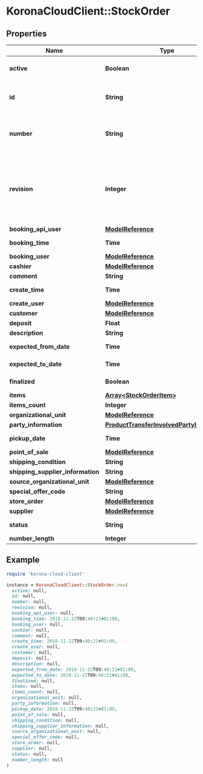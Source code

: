 # KoronaCloudClient::StockOrder

## Properties

| Name | Type | Description | Notes |
| ---- | ---- | ----------- | ----- |
| **active** | **Boolean** | indicates whether the object is active for use or not | [optional][readonly] |
| **id** | **String** | global object uuid (xxxxxxxx-xxxx-xxxx-xxxx-xxxxxxxxxxxx) | [optional] |
| **number** | **String** | number of the object, like it is set in backoffice; will be removed when active&#x3D;false | [optional] |
| **revision** | **Integer** | the revision number of the object. revision numbers are unique per object-type. there is is no object of the same type with identical revision numbers. | [optional][readonly] |
| **booking_api_user** | [**ModelReference**](ModelReference.md) |  | [optional] |
| **booking_time** | **Time** | Format: yyyy-MM-dd&#39;T&#39;HH:mm:ssXXX | [optional] |
| **booking_user** | [**ModelReference**](ModelReference.md) |  | [optional] |
| **cashier** | [**ModelReference**](ModelReference.md) |  | [optional] |
| **comment** | **String** |  | [optional] |
| **create_time** | **Time** | Format: yyyy-MM-dd&#39;T&#39;HH:mm:ssXXX | [optional] |
| **create_user** | [**ModelReference**](ModelReference.md) |  | [optional] |
| **customer** | [**ModelReference**](ModelReference.md) |  | [optional] |
| **deposit** | **Float** |  | [optional] |
| **description** | **String** |  | [optional] |
| **expected_from_date** | **Time** | Format: yyyy-MM-dd&#39;T&#39;HH:mm:ssXXX | [optional] |
| **expected_to_date** | **Time** | Format: yyyy-MM-dd&#39;T&#39;HH:mm:ssXXX | [optional] |
| **finalized** | **Boolean** |  | [optional][readonly] |
| **items** | [**Array&lt;StockOrderItem&gt;**](StockOrderItem.md) |  | [optional] |
| **items_count** | **Integer** |  | [optional] |
| **organizational_unit** | [**ModelReference**](ModelReference.md) |  | [optional] |
| **party_information** | [**ProductTransferInvolvedPartyInformation**](ProductTransferInvolvedPartyInformation.md) |  | [optional] |
| **pickup_date** | **Time** | Format: yyyy-MM-dd&#39;T&#39;HH:mm:ssXXX | [optional] |
| **point_of_sale** | [**ModelReference**](ModelReference.md) |  | [optional] |
| **shipping_condition** | **String** |  | [optional] |
| **shipping_supplier_information** | **String** |  | [optional] |
| **source_organizational_unit** | [**ModelReference**](ModelReference.md) |  | [optional] |
| **special_offer_code** | **String** |  | [optional] |
| **store_order** | [**ModelReference**](ModelReference.md) |  | [optional] |
| **supplier** | [**ModelReference**](ModelReference.md) |  | [optional] |
| **status** | **String** |  | [optional][readonly] |
| **number_length** | **Integer** |  | [optional] |

## Example

```ruby
require 'korona-cloud-client'

instance = KoronaCloudClient::StockOrder.new(
  active: null,
  id: null,
  number: null,
  revision: null,
  booking_api_user: null,
  booking_time: 2018-11-22T09:40:21+01:00,
  booking_user: null,
  cashier: null,
  comment: null,
  create_time: 2018-11-22T09:40:21+01:00,
  create_user: null,
  customer: null,
  deposit: null,
  description: null,
  expected_from_date: 2018-11-22T09:40:21+01:00,
  expected_to_date: 2018-11-22T09:40:21+01:00,
  finalized: null,
  items: null,
  items_count: null,
  organizational_unit: null,
  party_information: null,
  pickup_date: 2018-11-22T09:40:21+01:00,
  point_of_sale: null,
  shipping_condition: null,
  shipping_supplier_information: null,
  source_organizational_unit: null,
  special_offer_code: null,
  store_order: null,
  supplier: null,
  status: null,
  number_length: null
)
```


